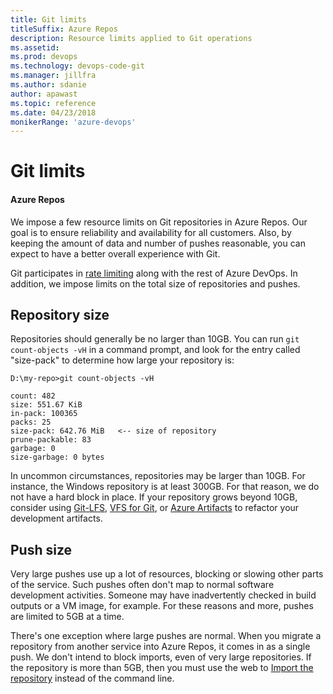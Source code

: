 ```yaml
---
title: Git limits
titleSuffix: Azure Repos
description: Resource limits applied to Git operations
ms.assetid: 
ms.prod: devops
ms.technology: devops-code-git 
ms.manager: jillfra
ms.author: sdanie
author: apawast
ms.topic: reference
ms.date: 04/23/2018
monikerRange: 'azure-devops'
---
```



# Git limits

#### Azure Repos

We impose a few resource limits on Git repositories in Azure Repos.
Our goal is to ensure reliability and availability for all customers.
Also, by keeping the amount of data and number of pushes reasonable, you can expect to have a better overall experience with Git.

Git participates in [rate limiting](../../integrate/concepts/rate-limits.md) along with the rest of Azure DevOps.
In addition, we impose limits on the total size of repositories and pushes.

## Repository size

Repositories should generally be no larger than 10GB.
You can run `git count-objects -vH` in a command prompt, and look for the entry called "size-pack" to determine how large your repository is:

```
D:\my-repo>git count-objects -vH

count: 482
size: 551.67 KiB
in-pack: 100365
packs: 25
size-pack: 642.76 MiB   <-- size of repository
prune-packable: 83
garbage: 0
size-garbage: 0 bytes
```

In uncommon circumstances, repositories may be larger than 10GB.
For instance, the Windows repository is at least 300GB.
For that reason, we do not have a hard block in place.
If your repository grows beyond 10GB, consider using [Git-LFS](manage-large-files.md), [VFS for Git](https://vfsforgit.org), or [Azure Artifacts](../../artifacts/index.yml) to refactor your development artifacts.

## Push size

Very large pushes use up a lot of resources, blocking or slowing other parts of the service.
Such pushes often don't map to normal software development activities.
Someone may have inadvertently checked in build outputs or a VM image, for example.
For these reasons and more, pushes are limited to 5GB at a time.

There's one exception where large pushes are normal.
When you migrate a repository from another service into Azure Repos, it comes in as a single push.
We don't intend to block imports, even of very large repositories.
If the repository is more than 5GB, then you must use the web to [Import the repository](import-git-repository.md) instead of the command line.
